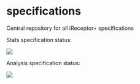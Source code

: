 # specifications
Central repository for all iReceptor+ specifications

Stats specification status:

<img src="https://validator.swagger.io/validator?url=https://raw.githubusercontent.com/ireceptor-plus/specifications/master/stats-api.yaml">

Analysis specification status:

<img src="https://validator.swagger.io/validator?url=https://raw.githubusercontent.com/ireceptor-plus/specifications/master/analysis-api.yaml">

